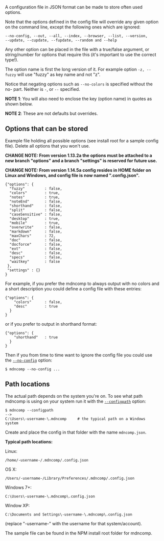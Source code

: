 A configuration file in JSON format can be made to store often used options.

Note that the options defined in the config file will override any given option
on the command line, except the following ones which are ignored:

    --no-config, --out, --all, --index, --browser, --list, --version,
    --update, --cupdate, --fupdate, --random and --help

Any other option can be placed in the file with a true/false argument, or string/number
for options that require this (it's important to use the correct type!).

The option name is first the long version of it. For example option `-z, --fuzzy` will
use "fuzzy" as key name and not "z".

Notice that negating options such as `--no-colors` is specified without the no- part. Neither
is `-`, or `--` specified.

**NOTE 1**: You will also need to enclose the key (option name) in quotes as shown below.

**NOTE 2**: These are not defaults but overrides.

Options that can be stored
--------------------------

Example file holding all possible options (see install root for a sample config file).
Delete all options that you won't use.

**CHANGE NOTE: From version 1.13.2a the options must be attached to a new branch "options" and
a branch "settings" is reserved for future use.**

**CHANGE NOTE: From version 1.14.5a config resides in HOME folder on Linux and Windows, and config
file is now named ".config.json".**

```text/json
{"options": {
  "fuzzy"         : false,
  "colors"        : true,
  "notes"         : true,
  "noteEnd"       : false,
  "shorthand"     : false,
  "split"         : false,
  "caseSensitive" : false,
  "desktop"       : true,
  "mobile"        : true,
  "overwrite"     : false,
  "markdown"      : false,
  "maxChars"      : 72,
  "doc"           : false,
  "docforce"      : false,
  "ext"           : false,
  "desc"          : false,
  "specs"         : false,
  "waitkey"       : false
 },
 "settings" : {}
}
```

For example, if you prefer the mdncomp to always output with no colors and a short
description you could define a config file with these entries:

```text/json
{"options": {
    "colors"      : false,
    "desc"        : true
  }
}
```

or if you prefer to output in shorthand format:

```text/json
{"options": {
    "shorthand"   : true
  }
}
```

Then if you from time to time want to ignore the config file you could use the [`--no-config`](./Options.md#-no-config)
option:

    $ mdncomp --no-config ...

Path locations
--------------

The actual path depends on the system you're on. To see what path mdncomp is using on your
system run it with the [`--configpath`](./Options.md#-configpath) option:

```text/json
$ mdncomp --configpath
-->
C:\Users\-username-\.mdncomp     # the typical path on a Windows system
```

Create and place the config in that folder with the name `mdncomp.json`.

**Typical path locations:**

Linux:

    /home/-username-/.mdncomp/.config.json

OS X:

    /Users/-username-/Library/Preferences/.mdncomp/.config.json

Windows 7+:

    C:\Users\-username-\.mdncomp\.config.json

Window XP:

    C:\Documents and Settings\-username-\.mdncomp\.config.json

(replace "-username-" with the username for that system/account).

The sample file can be found in the NPM install root folder for mdncomp.
